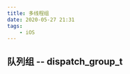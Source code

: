 ```yaml
---
title: 多线程组
date: 2020-05-27 21:31
tags:
	- iOS
---
```


## 队列组 -- dispatch_group_t
```objective-c

```